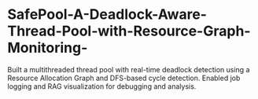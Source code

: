 # SafePool-A-Deadlock-Aware-Thread-Pool-with-Resource-Graph-Monitoring-
Built a multithreaded thread pool with real-time deadlock detection using a Resource Allocation Graph and DFS-based cycle detection. Enabled job logging and RAG visualization for debugging and analysis.
